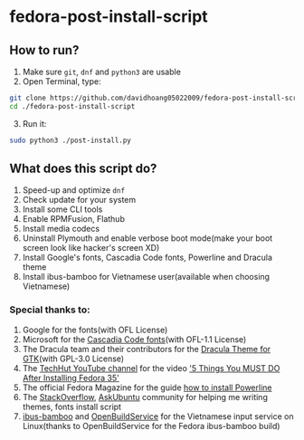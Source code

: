 # fedora-post-install-script

## How to run?

1. Make sure `git`, `dnf` and `python3` are usable
2. Open Terminal, type: 
```sh
git clone https://github.com/davidhoang05022009/fedora-post-install-script
cd ./fedora-post-install-script
``` 
3. Run it: 
```sh 
sudo python3 ./post-install.py
```

## What does this script do?
1. Speed-up and optimize `dnf`
2. Check update for your system
3. Install some CLI tools
4. Enable RPMFusion, Flathub
5. Install media codecs
6. Uninstall Plymouth and enable verbose boot mode(make your boot screen look like hacker's screen XD)
7. Install Google's fonts, Cascadia Code fonts, Powerline and Dracula theme
8. Install ibus-bamboo for Vietnamese user(available when choosing Vietnamese)

### Special thanks to:
1. Google for the fonts(with OFL License)
2. Microsoft for the [Cascadia Code fonts](https://github.com/microsoft/cascadia-code)(with OFL-1.1 License)
3. The Dracula team and their contributors for the [Dracula Theme for GTK](https://github.com/dracula/gtk)(with GPL-3.0 License)
4. The [TechHut YouTube channel](https://www.youtube.com/c/TechHutHD) for the video ['5 Things You MUST DO After Installing Fedora 35'](https://www.youtube.com/watch?v=-NwWE9YFFIg)
5. The official Fedora Magazine for the guide [how to install Powerline](https://fedoramagazine.org/add-power-terminal-powerline/)
6. The [StackOverflow](https://stackoverflow.com), [AskUbuntu](https://askubuntu.com) community for helping me writing themes, fonts install script
7. [ibus-bamboo](https://github.com/BambooEngine/ibus-bamboo) and [OpenBuildService](https://software.opensuse.org//download.html?project=home%3Alamlng&package=ibus-bamboo) for the Vietnamese input service on Linux(thanks to OpenBuildService for the Fedora ibus-bamboo build)